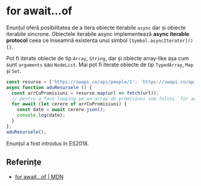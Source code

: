 # for await...of

Enunțul oferă posibilitatea de a itera obiecte iterabile `async` dar și obiecte iterabile sincrone.
Obiectele iterabile async implementează **async iterable protocol** ceea ce înseamnă existența unui simbol `[Symbol.asyncIterator](){}`.

Pot fi iterate obiecte de tip `Array`, `String`, dar și obiecte array-like așa cum sunt `arguments` sau `NodeList`. Mai pot fi iterate obiecte de tip `TypedArray`, `Map` și `Set`.

```javascript
const resurse = ['https://swapi.co/api/people/1', 'https://swapi.co/api/people/2'];
async function aduResursele () {
  const arrCuPromisiuni = resurse.map(url => fetch(url));
  // pentru a face looping pe un array de promisiuni vom folosi `for await`
  for await (let cerere of arrCuPromisiuni) {
    const date = await cerere.json();
    console.log(date);
  }
};
aduResursele();
```

Enunțul a fost introdus în ES2018.

## Referințe

- [for await...of | MDN](https://developer.mozilla.org/en-US/docs/Web/JavaScript/Reference/Statements/for-await...of)

